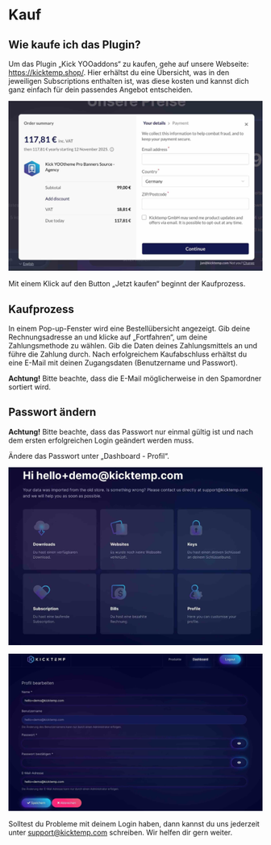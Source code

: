# Kauf

## Wie kaufe ich das Plugin?

Um das Plugin „Kick YOOaddons“ zu kaufen, gehe auf unsere Webseite: https://kicktemp.shop/.
Hier erhältst du eine Übersicht, was in den jeweiligen Subscriptions enthalten ist, was diese kosten und kannst dich ganz einfach für dein passendes Angebot entscheiden.

![Kaufprozess.jpg](assets/JPEG/Kaufprozess.jpg)

Mit einem Klick auf den Button „Jetzt kaufen“ beginnt der Kaufprozess.

## Kaufprozess

In einem Pop-up-Fenster wird eine Bestellübersicht angezeigt. Gib deine Rechnungsadresse an und klicke auf „Fortfahren“, um deine Zahlungsmethode zu wählen. Gib die Daten deines Zahlungsmittels an und führe die Zahlung durch.
Nach erfolgreichem Kaufabschluss erhältst du eine E-Mail mit deinen Zugangsdaten (Benutzername und Passwort).

**Achtung!** Bitte beachte, dass die E-Mail möglicherweise in den Spamordner sortiert wird.

## Passwort ändern

**Achtung!** Bitte beachte, dass das Passwort nur einmal gültig ist und nach dem ersten erfolgreichen Login geändert werden muss.

Ändere das Passwort unter „Dashboard - Profil“.

![Dashboard_Profil.jpeg](assets/JPEG/Dashboard_Profil.jpeg)

![Passwort_aendern.jpeg](assets/JPEG/Passwort_aendern.jpeg)

Solltest du Probleme mit deinem Login haben, dann kannst du uns jederzeit unter support@kicktemp.com schreiben. Wir helfen dir gern weiter.

